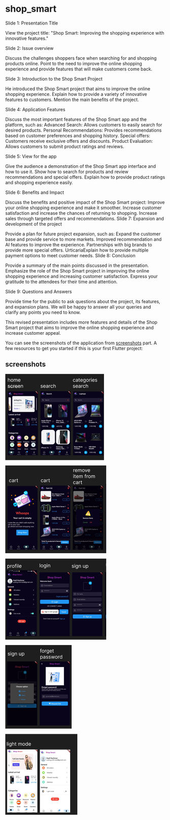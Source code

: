 # shop_smart

Slide 1: Presentation Title

View the project title: "Shop Smart: Improving the shopping experience with innovative features."

Slide 2: Issue overview

Discuss the challenges shoppers face when searching for and shopping products online.
Point to the need to improve the online shopping experience and provide features that will make customers come back.

Slide 3: Introduction to the Shop Smart Project

He introduced the Shop Smart project that aims to improve the online shopping experience.
Explain how to provide a variety of innovative features to customers.
Mention the main benefits of the project.

Slide 4: Application Features

Discuss the most important features of the Shop Smart app and the platform, such as:
Advanced Search: Allows customers to easily search for desired products.
Personal Recommendations: Provides recommendations based on customer preferences and shopping history.
Special offers: Customers receive exclusive offers and discounts.
Product Evaluation: Allows customers to submit product ratings and reviews.

Slide 5: View for the app

Give the audience a demonstration of the Shop Smart app interface and how to use it.
Show how to search for products and review recommendations and special offers.
Explain how to provide product ratings and shopping experience easily.

Slide 6: Benefits and Impact

Discuss the benefits and positive impact of the Shop Smart project:
Improve your online shopping experience and make it smoother.
Increase customer satisfaction and increase the chances of returning to shopping.
Increase sales through targeted offers and recommendations.
Slide 7: Expansion and development of the project

Provide a plan for future project expansion, such as:
Expand the customer base and provide service to more markets.
Improved recommendation and AI features to improve the experience.
Partnerships with big brands to provide more special offers.
UrticariaExplain how to provide multiple payment options to meet customer needs.
Slide 8: Conclusion

Provide a summary of the main points discussed in the presentation.
Emphasize the role of the Shop Smart project in improving the online shopping experience and increasing customer satisfaction.
Express your gratitude to the attendees for their time and attention.

Slide 9: Questions and Answers

Provide time for the public to ask questions about the project, its features, and expansion plans.
We will be happy to answer all your queries and clarify any points you need to know.

This revised presentation includes more features and details of the Shop Smart project that aims to improve the online shopping experience and increase customer appeal.


You can see the screenshots of the application from [screenshots](#screenshots) part.
A few resources to get you started if this is your first Flutter project:

## screenshots

![](screenshots/screen(1).png)

![](screenshots/screen(2).png)

![](screenshots/screen(3).png)

![](screenshots/screen(4).png)

![](screenshots/screen(5).png)


